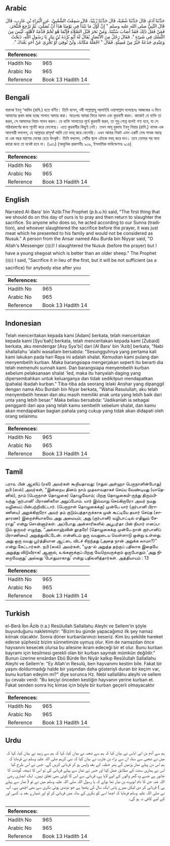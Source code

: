 ## Arabic


<div dir="rtl" lang="ar" style={{fontSize:'larger',backgroundColor:'#f8f9fa',padding:20}}>
حَدَّثَنَا آدَمُ، قَالَ حَدَّثَنَا شُعْبَةُ، قَالَ حَدَّثَنَا زُبَيْدٌ، قَالَ سَمِعْتُ الشَّعْبِيَّ، عَنِ الْبَرَاءِ بْنِ عَازِبٍ، قَالَ قَالَ النَّبِيُّ صلى الله عليه وسلم ‏"‏ إِنَّ أَوَّلَ مَا نَبْدَأُ فِي يَوْمِنَا هَذَا أَنْ نُصَلِّيَ، ثُمَّ نَرْجِعَ فَنَنْحَرَ، فَمَنْ فَعَلَ ذَلِكَ فَقَدْ أَصَابَ سُنَّتَنَا، وَمَنْ نَحَرَ قَبْلَ الصَّلاَةِ فَإِنَّمَا هُوَ لَحْمٌ قَدَّمَهُ لأَهْلِهِ، لَيْسَ مِنَ النُّسْكِ فِي شَىْءٍ ‏"‏‏.‏ فَقَالَ رَجُلٌ مِنَ الأَنْصَارِ يُقَالُ لَهُ أَبُو بُرْدَةَ بْنُ نِيَارٍ يَا رَسُولَ اللَّهِ، ذَبَحْتُ وَعِنْدِي جَذَعَةٌ خَيْرٌ مِنْ مُسِنَّةٍ‏.‏ فَقَالَ ‏"‏ اجْعَلْهُ مَكَانَهُ، وَلَنْ تُوفِيَ أَوْ تَجْزِيَ عَنْ أَحَدٍ بَعْدَكَ ‏"‏‏.‏
</div>
<div style={{backgroundColor:'#f8f9fa',padding:20, marginBottom: 10}}><table> <thead> <tr> <th>References:</th> <th></th> </tr> </thead> <tbody><tr><td>Hadith No</td><td>965</td></tr><tr><td>Arabic No</td><td>965</td></tr><tr><td>Reference</td><td>Book 13 Hadith 14</td></tr></tbody></table></div>

## Bengali


<div dir="ltr" lang="bn" style={{fontSize:'larger',backgroundColor:'#f8f9fa',padding:20}}>
বারাআ ইবনু ‘আযিব (রাযি.) হতে বর্ণিত। তিনি বলেন, নবী সাল্লাল্লাহু আলাইহি ওয়াসাল্লাম বলেছেনঃ আজকের এ দিনে আমাদের প্রথম কাজ হচ্ছে সালাত আদায় করা। অতঃপর আমরা ফিরে আসব এবং কুরবানী করব। কাজেই যে ব্যক্তি তা করল, সে আমাদের নিয়ম পালন করল। যে ব্যক্তি সালাতের পূর্বে কুরবানী করল, তা শুধু গোশ্ত বলেই গণ্য হবে, যা সে পরিবারবর্গের জন্য পূর্বেই করে ফেলেছে। এতে কুরবানীর কিছুই নেই। তখন আবূ বুরদাহ ইবনু নিয়ার (রাযি.) নামক এক আনসারী বললেন, হে আল্লাহর রাসূল! আমি তো যবহ্ করে ফেলেছি। এখন আমার নিকট এমন একটি মেষ শাবক আছে যা এক বছর বয়সের মেষের চেয়ে উৎকৃষ্ট। তিনি বললেন, সেটির স্থলে এটাকে যবহ্ করে দাও। তবে তোমার পর অন্য কারো জন্য তা যথেষ্ট হবে না। (৯৫১) (আধুনিক প্রকাশনীঃ ৯০৯, ইসলামিক ফাউন্ডেশনঃ ৯১৪)
</div>
<div style={{backgroundColor:'#f8f9fa',padding:20, marginBottom: 10}}><table> <thead> <tr> <th>References:</th> <th></th> </tr> </thead> <tbody><tr><td>Hadith No</td><td>965</td></tr><tr><td>Arabic No</td><td>965</td></tr><tr><td>Reference</td><td>Book 13 Hadith 14</td></tr></tbody></table></div>

## English


<div dir="ltr" lang="en" style={{fontSize:'larger',backgroundColor:'#f8f9fa',padding:20}}>
Narrated Al-Bara' bin 'Azib:The Prophet (p.b.u.h) said, "The first thing that we should do on this day of ours is to pray and then return to slaughter the sacrifice. So anyone who does so, he acted according to our Sunna (tradition), and whoever slaughtered the sacrifice before the prayer, it was just meat which he presented to his family and would not be considered as Nusuk." A person from the Ansar named Abu Burda bin Niyyar said, "O Allah's Messenger (ﷺ)! I slaughtered the Nusuk (before the prayer) but I have a young shegoat which is better than an older sheep." The Prophet (ﷺ) I said, "Sacrifice it in lieu of the first, but it will be not sufficient (as a sacrifice) for anybody else after you
</div>
<div style={{backgroundColor:'#f8f9fa',padding:20, marginBottom: 10}}><table> <thead> <tr> <th>References:</th> <th></th> </tr> </thead> <tbody><tr><td>Hadith No</td><td>965</td></tr><tr><td>Arabic No</td><td>965</td></tr><tr><td>Reference</td><td>Book 13 Hadith 14</td></tr></tbody></table></div>

## Indonesian


<div dir="ltr" lang="id" style={{fontSize:'larger',backgroundColor:'#f8f9fa',padding:20}}>
Telah menceritakan kepada kami [Adam] berkata, telah menceritakan kepada kami [Syu'bah] berkata, telah menceritakan kepada kami [Zubaid] berkata, aku mendengar [Asy Sya'bi] dari [Al Bara' bin 'Azib] berkata, "Nabi shallallahu 'alaihi wasallam bersabda: "Sesungguhnya yang pertama kali kami lakukan pada hari Raya ini adalah shalat. Kemudian kami pulang dan menyembelih kurban. Maka barangsiapa mengerjakan seperti itu berarti dia telah memenuhi sunnah kami. Dan barangsiapa menyembelih kurban sebelum pelaksanaan shalat 'Ied, maka itu hanyalah daging yang dipersembahkan untuk keluarganya dan tidak sedikitpun mendapatkan (pahala) ibadah kurban." Tiba-tiba ada seorang lelaki Anshar yang dipanggil dengan nama Abu Burdah bin Niyar berkata, "Wahai Rasulullah, aku telah menyembelih hewan dan aku masih memiliki anak unta yang lebih baik dari unta yang lebih besar." Maka beliau bersabda: "Jadikanlah ia sebagai pengganti dari apa yang telah kamu sembelih sebelum shalat, dan kamu akan mendapatkan bagian pahala yang cukup yang tidak akan didapati oleh orang selainmu
</div>
<div style={{backgroundColor:'#f8f9fa',padding:20, marginBottom: 10}}><table> <thead> <tr> <th>References:</th> <th></th> </tr> </thead> <tbody><tr><td>Hadith No</td><td>965</td></tr><tr><td>Arabic No</td><td>965</td></tr><tr><td>Reference</td><td>Book 13 Hadith 14</td></tr></tbody></table></div>

## Tamil


<div dir="ltr" lang="ta" style={{fontSize:'larger',backgroundColor:'#f8f9fa',padding:20}}>
பராஉ பின் ஆஸிப் (ரலி) அவர்கள் கூறியதாவது: (ஈதுல் அள்ஹா பெருநாளின்போது) நபி (ஸல்) அவர்கள், “இன்றைய தினம் நாம் முதலாவதாகச் செய்ய வேண்டியது (யாதெனில்), நாம் (பெருநாள் தொழுகை) தொழுவோம்; பிறகு தொழுகையி-ருந்து திரும்பிவந்து ‘குர்பானி’ பிராணிகளை அறுப்போம். யார் இவ்வாறு செய்கிறாரோ அவர் நமது வழியைப் பின்பற்றிவிட்டார். (பெருநாள் தொழுகைக்கு) முன்பே யார் (குர்பானி பிராணியை) அறுக்கிறாரோ அவர் தம் குடும்பத்தாருக்காக முன் கூட்டியே தயார் செய்த (சாதாரண) இறைச்சியாகவே அது அமையும்; அது (குர்பானி) வழிபாட்டில் எதிலும் சேராது” என்று சொன்னார்கள். அப்போது அன்சாரிகளில் அபூபுர்தா பின் நியார் எனப்படும் ஒருவர் எழுந்து, “அல்லாஹ்வின் தூதரே! (தொழுகைக்கு முன்பே நான் குர்பானிப் பிராணியை) அறுத்துவிட்டேன். என்னிடம் ஒரு வயதுடைய வெள்ளாடு ஒன்று உள்ளது. அது ஒரு வயது பூர்த்தியான ஆட்டை விடச் சிறந்தது (அதை நான் அறுக்க லாமா?)” என்று கேட்டார்கள். நபி (ஸல்) அவர்கள், “முத-ல் அறுத்த தற்குப் பதிலாக இதையே அறுத்து விடுவீராக! ஆனால், உங்களுக்குப் பிறகு வேறெவருக்கும் ஒருபோதும் ‘அது நிறைவேறாது’ அல்லது ‘போதுமாகாது’ என்று பதிலளித்தார்கள். அத்தியாயம் : 13
</div>
<div style={{backgroundColor:'#f8f9fa',padding:20, marginBottom: 10}}><table> <thead> <tr> <th>References:</th> <th></th> </tr> </thead> <tbody><tr><td>Hadith No</td><td>965</td></tr><tr><td>Arabic No</td><td>965</td></tr><tr><td>Reference</td><td>Book 13 Hadith 14</td></tr></tbody></table></div>

## Turkish


<div dir="ltr" lang="tr" style={{fontSize:'larger',backgroundColor:'#f8f9fa',padding:20}}>
el-Berâ İbn Âzib (r.a.) Resûlullah Sallallahu Aleyhi ve Sellem'in şöyle buyurduğunu nakletmiştir: "Bizim bu günde yapacağımız ilk şey namaz kılmak olacaktır. Sonra döner kurbanlarımızı keseriz. Kim bu şekilde hareket ederse şüphesiz bizim sünnetimize uymuş olur. Kim de namazdan önce hayvanını kesecek olursa bu ailesine ikram edeceği bir et olur. Bunu kurban bayramı için kesilmesi gerekli olan bir kurban saymak mümkün değildir." Bunun üzerine ensârdan Ebû Bürde İbn Niyâr kalkıp Resûlullah Sallallahu Aleyhi ve Sellem'e: "Ey Allah'ın Resulü, ben hayvanımı kestim bile. Fakat bir yaşını doldurmadığı halde bir yaşından daha gösterişli duran bir keçim var, bunu kurban edeyim mi?" diye sorunca Hz. Nebi sallallâhu aleyhi ve sellem şu cevabı verdi: "Bu keçiyi önceden kestiğin hayvanın yerine kurban et. Fakat senden sonra hiç kimse için böyle bir kurban geçerli olmayacaktır
</div>
<div style={{backgroundColor:'#f8f9fa',padding:20, marginBottom: 10}}><table> <thead> <tr> <th>References:</th> <th></th> </tr> </thead> <tbody><tr><td>Hadith No</td><td>965</td></tr><tr><td>Arabic No</td><td>965</td></tr><tr><td>Reference</td><td>Book 13 Hadith 14</td></tr></tbody></table></div>

## Urdu


<div dir="rtl" lang="ur" style={{fontSize:'larger',backgroundColor:'#f8f9fa',padding:20}}>
ہم سے آدم بن ابی ایاس نے بیان کیا کہ ہم سے شعبہ نے بیان کیا، کہا کہ ہم سے زبید نے بیان کیا، کہا کہ میں نے شعبی سے سنا، ان سے براء بن عازب نے بیان کیا کہ نبی کریم صلی اللہ علیہ وسلم نے فرمایا کہ ہم اس دن پہلے نماز پڑھیں گے پھر خطبہ کے بعد واپس ہو کر قربانی کریں گے۔ جس نے اس طرح کیا اس نے ہماری سنت کے مطابق عمل کیا اور جس نے نماز سے پہلے قربانی کی تو اس کا ذبیحہ گوشت کا جانور ہے جسے وہ گھر والوں کے لیے لایا ہے، قربانی سے اس کا کوئی بھی تعلق نہیں۔ ایک انصاری رضی اللہ عنہ جن کا نام ابوبردہ بن نیار تھا بولے کہ یا رسول اللہ صلی اللہ علیہ وسلم میں نے تو ( نماز سے پہلے ہی ) قربانی کر دی لیکن میرے پاس ایک سال کی پٹھیا ہے جو دوندی ہوئی بکری سے بھی اچھی ہے۔ آپ نے صلی اللہ علیہ وسلم فرمایا کہ اچھا اسی کو بکری کے بدلہ میں قربانی کر لو اور تمہارے بعد یہ کسی اور کے لیے کافی نہ ہو گی۔
</div>
<div style={{backgroundColor:'#f8f9fa',padding:20, marginBottom: 10}}><table> <thead> <tr> <th>References:</th> <th></th> </tr> </thead> <tbody><tr><td>Hadith No</td><td>965</td></tr><tr><td>Arabic No</td><td>965</td></tr><tr><td>Reference</td><td>Book 13 Hadith 14</td></tr></tbody></table></div>